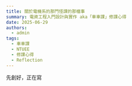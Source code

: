 ```yaml
---
title: 關於電機系的那門怪課的那檔事
summary: 電資工程入門設計與實作 aka「車車課」修課心得
date: 2025-06-29
authors:
  - admin
tags:
  - 車車課
  - NTUEE
  - 修課心得
  - Reflection
---
```


先創好，正在寫
